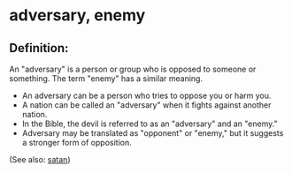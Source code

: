 # adversary, enemy #

## Definition: ##

An "adversary" is a person or group who is opposed to someone or something. The term "enemy" has a similar meaning.

 * An adversary can be a person who tries to oppose you or harm you. 
 * A nation can be called an "adversary" when it fights against another nation.
 * In the Bible, the devil is referred to as an "adversary" and an "enemy."
 * Adversary may be translated as "opponent" or "enemy," but it suggests a stronger form of opposition.

(See also: [satan](../kt/satan.md))

